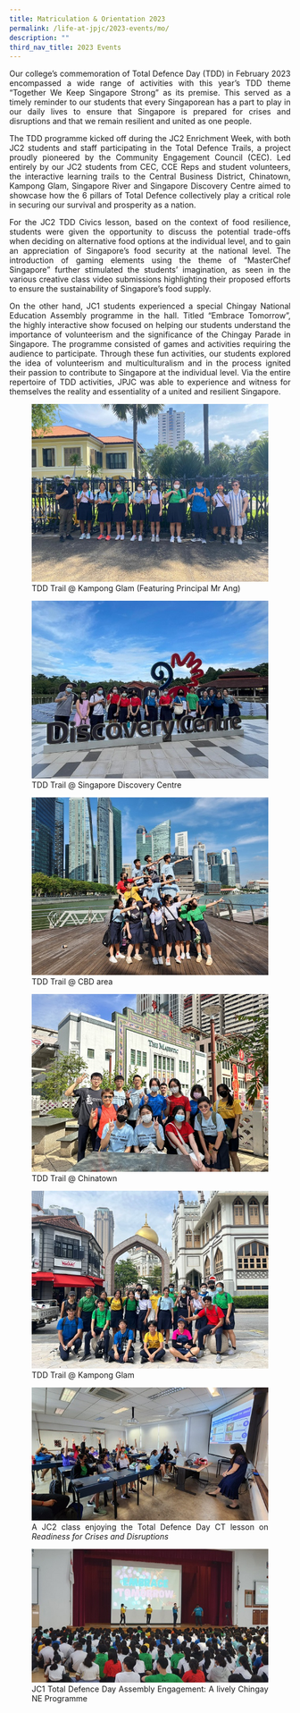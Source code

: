 ```yaml
---
title: Matriculation & Orientation 2023
permalink: /life-at-jpjc/2023-events/mo/
description: ""
third_nav_title: 2023 Events
---
```

<div align=justify>

<p>Our college’s commemoration of Total Defence Day (TDD) in February 2023 encompassed a wide range of activities with this year’s TDD theme “Together We Keep Singapore Strong” as its premise. This served as a timely reminder to our students that every Singaporean has a part to play in our daily lives to ensure that Singapore is prepared for crises and disruptions and that we remain resilient and united as one people.</p>

<p>The TDD programme kicked off during the JC2 Enrichment Week, with both JC2 students and staff participating in the Total Defence Trails, a project proudly pioneered by the Community Engagement Council (CEC). Led entirely by our JC2 students from CEC, CCE Reps and student volunteers, the interactive learning trails to the Central Business District, Chinatown, Kampong Glam, Singapore River and Singapore Discovery Centre aimed to showcase how the 6 pillars of Total Defence collectively play a critical role in securing our survival and prosperity as a nation. </p>

<p>For the JC2 TDD Civics lesson, based on the context of food resilience, students were given the opportunity to discuss the potential trade-offs when deciding on alternative food options at the individual level, and to gain an appreciation of Singapore’s food security at the national level. The introduction of gaming elements using the theme of “MasterChef Singapore” further stimulated the students’ imagination, as seen in the various creative class video submissions highlighting their proposed efforts to ensure the sustainability of Singapore’s food supply.</p>

<p>On the other hand, JC1 students experienced a special Chingay National Education Assembly programme in the hall. Titled “Embrace Tomorrow”, the highly interactive show focused on helping our students understand the importance of volunteerism and the significance of the Chingay Parade in Singapore. The programme consisted of games and activities requiring the audience to participate. Through these fun activities, our students explored the idea of volunteerism and multiculturalism and in the process ignited their passion to contribute to Singapore at the individual level. Via the entire repertoire of TDD activities, JPJC was able to experience and witness for themselves the reality and essentiality of a united and resilient Singapore.
</p>

<figure>
<img src="/images/Life%20@%20JPJC/2023%20Events/TDD/image2.jpeg">
<figcaption>
TDD Trail @ Kampong Glam (Featuring Principal Mr Ang)</figcaption></figure>	
	
<figure>
<img src="/images/Life%20@%20JPJC/2023%20Events/TDD/image5.jpeg">
<figcaption>TDD Trail @ Singapore Discovery Centre</figcaption></figure>	
	
<figure>
<img src="/images/Life%20@%20JPJC/2023%20Events/TDD/image4.jpeg">
<figcaption>TDD Trail @ CBD area</figcaption></figure>	

<figure>
<img src="/images/Life%20@%20JPJC/2023%20Events/TDD/image10.jpg">
<figcaption>TDD Trail @ Chinatown</figcaption></figure>	
<figure>
<img src="/images/Life%20@%20JPJC/2023%20Events/TDD/image3.jpeg">
<figcaption>TDD Trail @ Kampong Glam</figcaption></figure>	
	
<figure>
<img src="/images/Life%20@%20JPJC/2023%20Events/TDD/image0.jpeg">
<figcaption>A JC2 class enjoying the Total Defence Day CT lesson on <i>Readiness for Crises and Disruptions</i></figcaption></figure>	

<figure>
<img src="/images/Life%20@%20JPJC/2023%20Events/TDD/image8.jpeg">
<figcaption>JC1 Total Defence Day Assembly Engagement: A lively Chingay NE Programme</figcaption></figure>	
	
</div>